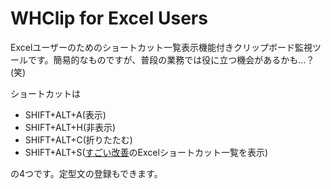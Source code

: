 # WHClip for Excel Users

Excelユーザーのためのショートカット一覧表示機能付きクリップボード監視ツールです。簡易的なものですが、普段の業務では役に立つ機会があるかも...？(笑)

ショートカットは<br>

- SHIFT+ALT+A(表示)<br>
- SHIFT+ALT+H(非表示)<br>
- SHIFT+ALT+C(折りたたむ)<br>
- SHIFT+ALT+S([すごい改善](https://sugoikaizen.com/)のExcelショートカット一覧を表示)<br>

の4つです。定型文の登録もできます。
